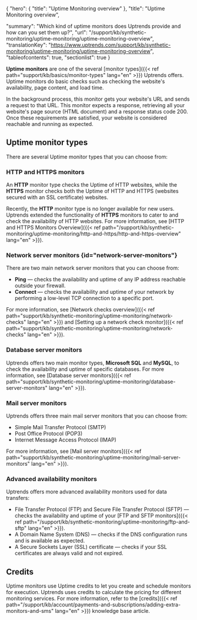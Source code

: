 {
  "hero": {
    "title": "Uptime Monitoring overview"
  },
  "title": "Uptime Monitoring overview",

  "summary": "Which kind of uptime monitors does Uptrends provide and how can you set them up?",
  "url": "/support/kb/synthetic-monitoring/uptime-monitoring/uptime-monitoring-overview",
  "translationKey": "https://www.uptrends.com/support/kb/synthetic-monitoring/uptime-monitoring/uptime-monitoring-overview",
  "tableofcontents": true,
  "sectionlist": true
}

**Uptime monitors** are one of the several [monitor types]({{< ref path="support/kb/basics/monitor-types" lang="en" >}}) Uptrends offers. Uptime monitors do basic checks such as checking the website's availability, page content, and load time.

In the background process, this monitor gets your website's URL and sends a request to that URL. This monitor expects a response, retrieving all your website's page source (HTML document) and a response status code 200. Once these requirements are satisfied, your website is considered reachable and running as expected.

## Uptime monitor types

There are several Uptime monitor types that you can choose from:

### HTTP and HTTPS monitors

An **HTTP** monitor type checks the Uptime of HTTP websites, while the **HTTPS** monitor checks both the Uptime of HTTP and HTTPS (websites secured with an SSL certificate) websites. 

Recently, the **HTTP** monitor type is no longer available for new users. Uptrends extended the functionality of **HTTPS** monitors to cater to and check the availability of HTTP websites. For more information, see [HTTP and HTTPS Monitors Overview]({{< ref path="/support/kb/synthetic-monitoring/uptime-monitoring/http-and-https/http-and-https-overview" lang="en" >}}).

### Network server monitors {id="network-server-monitors"}

There are two main network server monitors that you can choose from:

- **Ping**  — checks the availability and uptime of any IP address reachable outside your firewall.  
- **Connect**  — checks the availability and uptime of your network by performing a low-level TCP connection to a specific port.

For more information, see [Network checks overview]({{< ref path="support/kb/synthetic-monitoring/uptime-monitoring/network-checks" lang="en" >}}) and [Setting up a network check monitor]({{< ref path="support/kb/synthetic-monitoring/uptime-monitoring/network-checks" lang="en" >}}).

### Database server monitors

Uptrends offers two main monitor types, **Microsoft SQL** and **MySQL**, to check the availability and uptime of specific databases. For more information, see [Database server monitors]({{< ref path="support/kb/synthetic-monitoring/uptime-monitoring/database-server-monitors" lang="en" >}}).

### Mail server monitors

Uptrends offers three main mail server monitors that you can choose from:

- Simple Mail Transfer Protocol (SMTP)
- Post Office Protocol (POP3)
- Internet Message Access Protocol (IMAP)

For more information, see [Mail server monitors]({{< ref path="support/kb/synthetic-monitoring/uptime-monitoring/mail-server-monitors" lang="en" >}}).

### Advanced availability monitors

Uptrends offers more advanced availability monitors used for data transfers:

- File Transfer Protocol (FTP) and Secure File Transfer Protocol (SFTP) — checks the availability and uptime of your [FTP and SFTP monitors]({{< ref path="/support/kb/synthetic-monitoring/uptime-monitoring/ftp-and-sftp" lang="en" >}}).
- A Domain Name System (DNS) — checks if the DNS configuration runs and is available as expected.
- A Secure Sockets Layer (SSL) certificate — checks if your SSL certificates are always valid and not expired.

## Credits

Uptime monitors use Uptime credits to let you create and schedule monitors for execution. Uptrends uses credits to calculate the pricing for different monitoring services. For more information, refer to the [credits]({{< ref path="/support/kb/account/payments-and-subscriptions/adding-extra-monitors-and-sms" lang="en" >}}) knowledge base article.